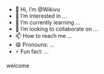 - 👋 Hi, I’m @Wikivu
- 👀 I’m interested in ...
- 🌱 I’m currently learning ...
- 💞️ I’m looking to collaborate on ...
- 📫 How to reach me ...
- 😄 Pronouns: ...
- ⚡ Fun fact: ...

<!---
Wikivu/Wikivu is a ✨ special ✨ repository because its `README.md` (this file) appears on your GitHub profile.
You can click the Preview link to take a look at your changes.
--->
welcome
